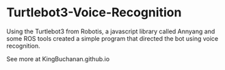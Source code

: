 # Turtlebot3-Voice-Recognition
Using the Turtlebot3 from Robotis, a javascript library called Annyang and some ROS tools created a simple program that directed the bot using voice recognition. 


See more at KingBuchanan.github.io
